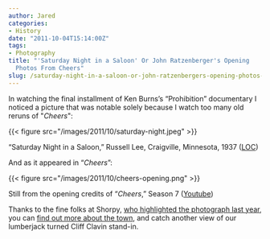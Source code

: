 ```yaml
---
author: Jared
categories:
- History
date: "2011-10-04T15:14:00Z"
tags:
- Photography
title: "'Saturday Night in a Saloon' Or John Ratzenberger's Opening
  Photos From Cheers"
slug: /saturday-night-in-a-saloon-or-john-ratzenbergers-opening-photos-from-cheers/
---
```

In watching the final installment of Ken Burns’s “Prohibition” documentary I noticed a picture that was notable solely because I watch too many old reruns of "*Cheers*":

{{< figure src="/images/2011/10/saturday-night.jpeg" >}}

“Saturday Night in a Saloon,” Russell Lee, Craigville, Minnesota, 1937 ([LOC](http://memory.loc.gov/cgi-bin/query/D?fsaall:1:./temp/~ammem_h9Sj::))

And as it appeared in “*Cheers*”:

{{< figure src="/images/2011/10/cheers-opening.png" >}}

Still from the opening credits of “*Cheers*,” Season 7 ([Youtube](http://www.youtube.com/watch?v=rS0VQOHX7lM))

Thanks to the fine folks at Shorpy, [who highlighted the photograph last year](http://www.shorpy.com/search/node/cheers), you can [find out more about the town](http://www.lakesnwoods.com/Craig.htm"), and catch another view of our lumberjack turned Cliff Clavin stand-in.
